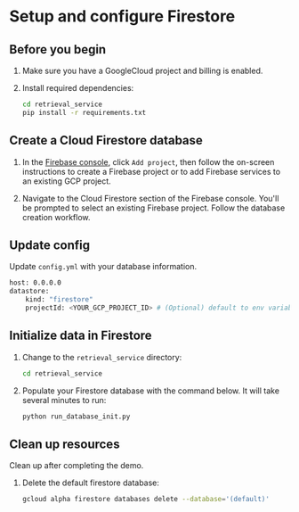 # Setup and configure Firestore

## Before you begin

1. Make sure you have a GoogleCloud project and billing is enabled.

1. Install required dependencies:
    ```bash
    cd retrieval_service
    pip install -r requirements.txt
    ```

## Create a Cloud Firestore database

1. In the [Firebase console](https://console.firebase.google.com), click `Add project`, then follow the on-screen instructions to create a Firebase project or to add Firebase services to an existing GCP project.

1. Navigate to the Cloud Firestore section of the Firebase console. You'll be prompted to select an existing Firebase project. Follow the database creation workflow.

## Update config

Update `config.yml` with your database information.

```bash
host: 0.0.0.0
datastore:
    kind: "firestore"
    projectId: <YOUR_GCP_PROJECT_ID> # (Optional) default to env variable `GCLOUD_PROJECT`
```


## Initialize data in Firestore

1. Change to the `retrieval_service` directory:

    ```bash
    cd retrieval_service
    ```

1. Populate your Firestore database with the command below. It will take several minutes to run:

    ```bash
    python run_database_init.py
    ```

## Clean up resources

Clean up after completing the demo.

1. Delete the default firestore database:

    ```bash
    gcloud alpha firestore databases delete --database='(default)'
    ```
